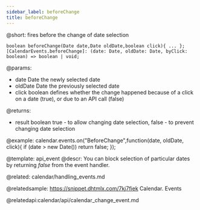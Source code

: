 ```yaml
---
sidebar_label: beforeChange
title: beforeChange
---          
```


@short: fires before the change of date selection

```todoapi
boolean beforeChange(Date date,Date oldDate,boolean click){ ... };
[CalendarEvents.beforeChange]: (date: Date, oldDate: Date, byClick: boolean) => boolean | void;
```

@params:
- date  		Date    	the newly selected date
- oldDate  	 	Date    	the previously selected date
- click 		boolean 	defines whether the change happened because of a click on a date (true), or due to an API call (false)

@returns:
- result		boolean		true - to allow changing date selection, false - to prevent changing date selection

@example:
calendar.events.on("BeforeChange",function(date, oldDate, click){
	if (date > new Date())
    	return false;
});


@template: api_event
@descr:
You can block selection of particular dates by returning *false* from the event handler.

@related:
calendar/handling_events.md

@relatedsample:
https://snippet.dhtmlx.com/7kj7fiek	Calendar. Events

@relatedapi:calendar/api/calendar_change_event.md